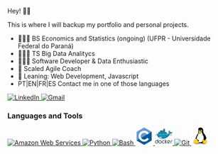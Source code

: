 Hey! 👋🏽

This is where I will backup my portfolio and personal projects.

- 👨🏻‍🎓&nbsp;BS Economics and Statistics (ongoing) (UFPR - Universidade Federal do Paraná) 
- 👨🏻‍🎓&nbsp;TS Big Data Analitycs
- 👨🏻‍💻&nbsp;Software Developer & Data Enthusiastic 
- 🚆&nbsp;Scaled Agile Coach
- 🌱&nbsp;Leaning: Web Development, Javascript
- PT|EN|FR|ES Contact me in one of those languages 

<p>
  <a target="_blank" href="https://www.linkedin.com/in/rafaeldiascwb/">
    <img src="https://img.shields.io/badge/LinkedIn-0077B5?style=for-the-badge&logo=linkedin&logoColor=white" alt="LinkedIn">
  </a>
  <a target="_blank" href="mailto:rwdias1991@gmail.com">
    <img src="https://img.shields.io/badge/Gmail-D14836?style=for-the-badge&logo=gmail&logoColor=white" alt="Gmail">
  </a>
</p>
<h3>Languages and Tools</h3>
<a href="https://aws.amazon.com/" target="_blank" rel="aws">
  <img src="https://www.logo.wine/a/logo/Amazon_Web_Services/Amazon_Web_Services-Logo.wine.svg" alt="Amazon Web Services" width="40" height="40">
</a> 
<a href="https://www.python.org" target="_blank" rel="python">
  <img src="https://www.pngfind.com/pngs/m/62-626208_python-logo-png-transparent-background-python-logo-png.png" alt="Python" width="40" height="40">
</a> 
<a href="https://www.gnu.org/software/bash/" target="_blank" rel="noreferrer">
  <img src="https://www.vectorlogo.zone/logos/gnu_bash/gnu_bash-icon.svg" alt="Bash" width="40" height="40">
</a> 
<a href="https://www.cprogramming.com/" target="_blank" rel="noreferrer">
  <img src="https://raw.githubusercontent.com/devicons/devicon/master/icons/c/c-original.svg" alt="C" width="40" height="40">
</a>  
<a href="https://www.docker.com/" target="_blank" rel="noreferrer">
  <img src="https://raw.githubusercontent.com/devicons/devicon/master/icons/docker/docker-original-wordmark.svg" alt="Docker" width="40" height="40">
</a> 
<a href="https://git-scm.com/" target="_blank" rel="noreferrer">
  <img src="https://www.vectorlogo.zone/logos/git-scm/git-scm-icon.svg" alt="Git" width="40" height="40">
</a> 
<a href="https://www.linux.org/" target="_blank" rel="noreferrer">
  <img src="https://raw.githubusercontent.com/devicons/devicon/master/icons/linux/linux-original.svg" alt="Linux" width="40" height="40">
</a> 
<br>
<br>


